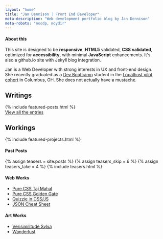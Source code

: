 ```yaml
---
layout: "home"
title: "Jan Dennison | Front End Developer"
meta-description: "Web development portfolio blog by Jan Dennison"
meta-robots: "noodp, noydir"
---
```

<aside id="intro-cont">
  <h4>About this</h4>
  <p>This site is designed to be <strong>responsive</strong>, <strong>HTML5</strong> validated, <strong>CSS validated</strong>, optimized for <strong>accessibility</strong>, with minimal <strong>JavaScript</strong> enhancements. It's also a github.io site with Jekyll blog integration.</p>
  <p>Jan is a Web Developer with strong interests in UX and front-end design. She recently graduated as a <a href="http://devbootcamp.com" title="Dev Bootcamp website">Dev Bootcamp</a> student in the <a href="http://local.devbootcamp.com" title="Information about the Localhost pilot">Localhost pilot cohort</a> in Columbus, OH. She does not actually have a mustache.</p>
</aside>
<section class="col-half">
  <h2 id="writings">Writings</h2>
  {% include featured-posts.html %}
  <div class="" id="view-all-entries">
    <a href="archive.html">View all the entries</a>
  </div>
</section>
<section id="works" class="col-half">
  <h2>Workings</h2>
  {% include featured-projects.html %}
</section>
<aside class="container">
  <section class="col-third">
    <h4>Past Posts</h4>
    {% assign teasers = site.posts %}
    {% assign teasers_skip = 6 %}
    {% assign teasers_take = 4 %}
    {% include teasers.html %}
  </section>
  <section class="col-third">
    <h4>Web Works</h4>
      <ul>
        <li><a href="http://codepen.io/jannypie/pen/kbdDg" title="Taj Majal code sample on codepen">Pure CSS Taj Mahal</a></li>
        <li><a href="http://codepen.io/jannypie/pen/lFysn" title="Bridge code sample on codepen">Pure CSS Golden Gate</a></li>
        <li><a href="http://codepen.io/jannypie/pen/DcHdo" title="Quizzie in CSS/JS">Quizzie in CSS/JS</a></li>
        <li><a href="http://jannypie.github.io/cheat-sheet.html" title="JSON Cheat Sheet">JSON Cheat Sheet</a></li>
      </ul>
  </section>
  <section class="col-third">
    <h4>Art Works</h4>
      <ul>
        <li><a href="/art-portfolio/verisimilitude-sylva/">Verisimilitude Sylva</a></li>
        <li><a href="/art-portfolio/wanderlust/">Wanderlust</a></li>
      </ul>
  </section>
</aside>




